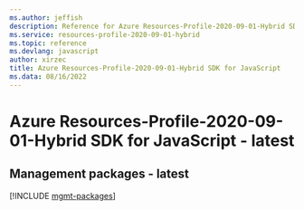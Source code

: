 ```yaml
---
ms.author: jeffish
description: Reference for Azure Resources-Profile-2020-09-01-Hybrid SDK for JavaScript
ms.service: resources-profile-2020-09-01-hybrid
ms.topic: reference
ms.devlang: javascript
author: xirzec
title: Azure Resources-Profile-2020-09-01-Hybrid SDK for JavaScript
ms.data: 08/16/2022
---
```

# Azure Resources-Profile-2020-09-01-Hybrid SDK for JavaScript - latest

## Management packages - latest
[!INCLUDE [mgmt-packages](resources-profile-2020-09-01-hybrid-mgmt-index.md)]